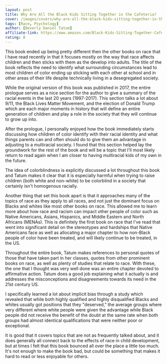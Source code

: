 ```yaml
---
layout: post
title: Why Are All the Black Kids Sitting Together in the Cafeteria?
cover: /images/covers/why-are-all-the-black-kids-sitting-together-in-the-cafeteria.jpg
tags: [Race, Psychology]
author: [Beverly Daniel Tatum]
affiliate-link: https://www.amazon.com/Black-Kids-Sitting-Together-Cafeteria/dp/0465060684
rating: 8
---
```


This book ended up being pretty different then the other books on race that I have read recently in that it focuses mostly on the way that race affects children and then sticks with them as the develop into adults. The title of the book reflects the need to identify what surrounding circumstances lead to most children of color ending up sticking with each other at school and in other areas of their life despite technically living in a desegregated society.

While the original version of this book was published in 2017, the entire prologue serves as a nice section for the author to give a summary of the racial events in the last 20 years (1997-2017). This section talks a lot about 9/11, the Black Lives Matter Movement, and the election of Donald Trump which are each major moments in history that will define an entire generation of children and play a role in the society that they will continue to grow up into.

After the prologue, I personally enjoyed how the book immediately starts discussing how children of color identify with their racial identity and what things parents can and often should do to give them an advantage in adjusting to a multiracial society. I found that this section helped lay the groundwork for the rest of the book and will be a topic that I'll most likely return to read again when I am closer to having multiracial kids of my own in the future.

The idea of colorblindness is explicitly discussed a lot throughout this book and Tatum makes it clear that it is especially harmful when trying to raise children (both white and non-white) to be colorblind in a society that certainly isn't homogenous racially.

Another thing that set this book apart is that it approaches many of the topics of race as they apply to all races, and not just the dominant focus on Blacks and whites like most other books on race. This allowed me to learn more about how race and racism can impact other people of color such as Native Americans, Asians, Hispanics, and Middle Eastern and North Africans (MENAs). This is definitely the first book on race that I've read that went into significant detail on the stereotypes and hardships that Native Americans face as well as allocating a major chapter to how non-Black people of color have been treated, and will likely continue to be treated, in the US.

Throughout the entire book, Tatum makes references to personal quotes of those that have taken part in her classes, quotes from other prominent books on race, as well as plenty of studies that relate to race. With these, the one that I thought was very well done was an entire chapter devoted to affirmative action. Tatum does a good job explaining what it actually is and addresses the misconceptions and disagreements towards its need in the 21st century US.

I specifically learned a lot about implicit bias through a study which revealed that while both highly qualified and highly disqualified Blacks and whites usually got positions that they "deserved," the average groups where very different where white people were given the advantage while Black people did not receive the benefit of the doubt at the same rate when both groups had almost identical qualifications that were neither poor or exceptional.

It is good that it covers topics that are not as frequently talked about, and it does generally all connect back to the effects of race in child development, but at times I felt that this book bounced all over the place a little too much. It's not enough to make the book bad, but could be something that makes it hard to read or less enjoyable for others.
